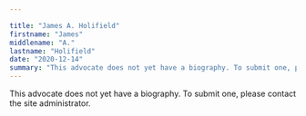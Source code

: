 ```yaml
---

title: "James A. Holifield"
firstname: "James"
middlename: "A."
lastname: "Holifield"
date: "2020-12-14"
summary: "This advocate does not yet have a biography. To submit one, please contact the site administrator."
---
```

This advocate does not yet have a biography. To submit one, please contact the site administrator.

